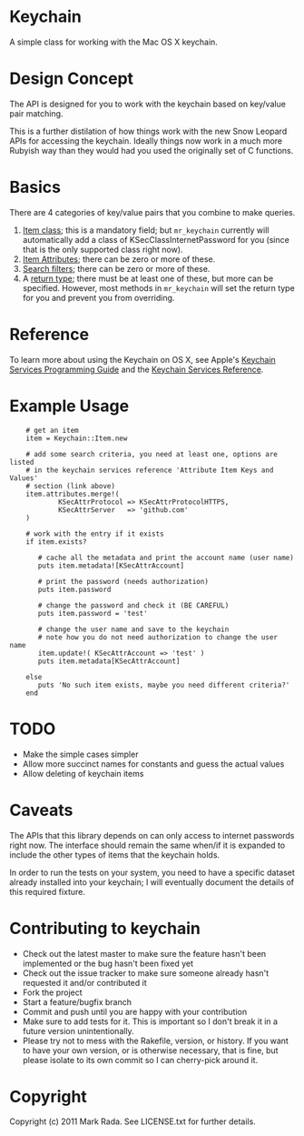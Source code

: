 Keychain
========

A simple class for working with the Mac OS X keychain.

Design Concept
==============

The API is designed for you to work with the keychain based on
key/value pair matching.

This is a further distilation of how things work with the new Snow
Leopard APIs for accessing the keychain. Ideally things now work in a
much more Rubyish way than they would had you used the originally set
of C functions.

Basics
======

There are 4 categories of key/value pairs that you combine to make
queries.

1. [Item class](http://developer.apple.com/library/mac/#documentation/Security/Reference/keychainservices/Reference/reference.html%23//apple_ref/doc/constant_group/Item_Class_Value_Constants);
this is a mandatory field; but `mr_keychain` currently will
automatically add a class of KSecClassInternetPassword for you (since
that is the only supported class right now).
2. [Item Attributes](http://developer.apple.com/library/mac/#documentation/Security/Reference/keychainservices/Reference/reference.html%23//apple_ref/doc/uid/TP30000898-CH4g-SW5);
there can be zero or more of these.
3. [Search filters](http://developer.apple.com/library/mac/#documentation/Security/Reference/keychainservices/Reference/reference.html%23//apple_ref/doc/uid/TP30000898-CH4g-SW1);
there can be zero or more of these.
4. A
[return type](http://developer.apple.com/library/mac/#documentation/Security/Reference/keychainservices/Reference/reference.html%23//apple_ref/doc/uid/TP30000898-CH4g-SW6);
there must be at least one of these, but more can be
specified. However, most methods in `mr_keychain` will set the return
type for you and prevent you from overriding.

Reference
=========

To learn more about using the Keychain on OS X, see Apple's [Keychain Services Programming Guide](http://developer.apple.com/library/ios/#documentation/Security/Conceptual/keychainServConcepts/01introduction/introduction.html) and the [Keychain Services Reference](http://developer.apple.com/library/mac/#documentation/Security/Reference/keychainservices/Reference/reference.html).

Example Usage
=============

        # get an item
        item = Keychain::Item.new

        # add some search criteria, you need at least one, options are listed
        # in the keychain services reference 'Attribute Item Keys and Values'
        # section (link above)
        item.attributes.merge!(
                KSecAttrProtocol => KSecAttrProtocolHTTPS,
                KSecAttrServer   => 'github.com'
        )

        # work with the entry if it exists
        if item.exists?

           # cache all the metadata and print the account name (user name)
           puts item.metadata![KSecAttrAccount]

           # print the password (needs authorization)
           puts item.password

           # change the password and check it (BE CAREFUL)
           puts item.password = 'test'

           # change the user name and save to the keychain
           # note how you do not need authorization to change the user name
           item.update!( KSecAttrAccount => 'test' )
           puts item.metadata[KSecAttrAccount]

        else
           puts 'No such item exists, maybe you need different criteria?'
        end

TODO
====

- Make the simple cases simpler
- Allow more succinct names for constants and guess the actual values
- Allow deleting of keychain items

Caveats
=======

The APIs that this library depends on can only access to internet
passwords right now. The interface should remain the same when/if it
is expanded to include the other types of items that the keychain
holds.

In order to run the tests on your system, you need to have a specific
dataset already installed into your keychain; I will eventually
document the details of this required fixture.

Contributing to keychain
========================

* Check out the latest master to make sure the feature hasn't been implemented or the bug hasn't been fixed yet
* Check out the issue tracker to make sure someone already hasn't requested it and/or contributed it
* Fork the project
* Start a feature/bugfix branch
* Commit and push until you are happy with your contribution
* Make sure to add tests for it. This is important so I don't break it in a future version unintentionally.
* Please try not to mess with the Rakefile, version, or history. If you want to have your own version, or is otherwise necessary, that is fine, but please isolate to its own commit so I can cherry-pick around it.

Copyright
=========

Copyright (c) 2011 Mark Rada. See LICENSE.txt for
further details.
